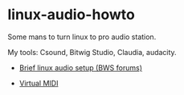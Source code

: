 # linux-audio-howto

Some mans to turn linux to pro audio station.

My tools: Csound, Bitwig Studio, Claudia, audacity.

* [Brief linux audio setup (BWS forums)](https://github.com/anton-k/linux-audio-howto/blob/master/doc/BitwigLinuxSetup.md)

* [Virtual MIDI](https://github.com/anton-k/linux-audio-howto/blob/master/doc/virtual-midi.md)

